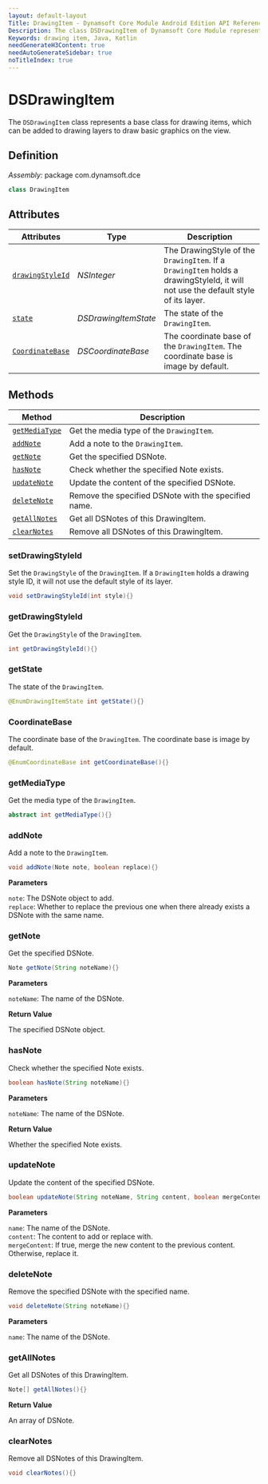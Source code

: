 ```yaml
---
layout: default-layout
Title: DrawingItem - Dynamsoft Core Module Android Edition API Reference
Description: The class DSDrawingItem of Dynamsoft Core Module represents a base class for drawing items, which can be added to drawing layers to draw basic graphics on the view.
Keywords: drawing item, Java, Kotlin
needGenerateH3Content: true
needAutoGenerateSidebar: true
noTitleIndex: true
---
```


# DSDrawingItem

The `DSDrawingItem` class represents a base class for drawing items, which can be added to drawing layers to draw basic graphics on the view.

## Definition

*Assembly:* package com.dynamsoft.dce

```java
class DrawingItem
```

## Attributes

| Attributes | Type | Description |
| ---------- | ---- | ----------- |
| [`drawingStyleId`](#drawingstyleid) | *NSInteger* | The DrawingStyle of the `DrawingItem`. If a `DrawingItem` holds a drawingStyleId, it will not use the default style of its layer. |
| [`state`](#state) | *DSDrawingItemState* | The state of the `DrawingItem`. |
| [`CoordinateBase`](#coordinatebase) | *DSCoordinateBase* | The coordinate base of the `DrawingItem`. The coordinate base is image by default. |

## Methods

| Method | Description |
|------- |-------------|
| [`getMediaType`](#getmediatype) | Get the media type of the `DrawingItem`. |
| [`addNote`](#addnote) | Add a note to the `DrawingItem`. |
| [`getNote`](#getnote) | Get the specified DSNote. |
| [`hasNote`](#hasnote) | Check whether the specified Note exists. |
| [`updateNote`](#updatenote) | Update the content of the specified DSNote. |
| [`deleteNote`](#deletenote) | Remove the specified DSNote with the specified name. |
| [`getAllNotes`](#getallnotes) | Get all DSNotes of this DrawingItem. |
| [`clearNotes`](#clearnotes) | Remove all DSNotes of this DrawingItem. |

### setDrawingStyleId

Set the `DrawingStyle` of the `DrawingItem`. If a `DrawingItem` holds a drawing style ID, it will not use the default style of its layer.

```java
void setDrawingStyleId(int style){}
```

### getDrawingStyleId

Get the `DrawingStyle` of the `DrawingItem`.

```java
int getDrawingStyleId(){}
```

### getState

The state of the `DrawingItem`.

```java
@EnumDrawingItemState int getState(){}
```

### CoordinateBase

The coordinate base of the `DrawingItem`. The coordinate base is image by default.

```java
@EnumCoordinateBase int getCoordinateBase(){}
```

### getMediaType

Get the media type of the `DrawingItem`.

```java
abstract int getMediaType(){}
```

### addNote

Add a note to the `DrawingItem`.

```java
void addNote(Note note, boolean replace){}
```

**Parameters**

`note`: The DSNote object to add.  
`replace`: Whether to replace the previous one when there already exists a DSNote with the same name.

### getNote

Get the specified DSNote.

```java
Note getNote(String noteName){}
```

**Parameters**

`noteName`: The name of the DSNote.

**Return Value**

The specified DSNote object.

### hasNote

Check whether the specified Note exists.

```java
boolean hasNote(String noteName){}
```

**Parameters**

`noteName`: The name of the DSNote.

**Return Value**

Whether the specified Note exists.

### updateNote

Update the content of the specified DSNote.

```java
boolean updateNote(String noteName, String content, boolean mergeContent){}
```

**Parameters**

`name`: The name of the DSNote.  
`content`: The content to add or replace with.  
`mergeContent`: If true, merge the new content to the previous content. Otherwise, replace it.

### deleteNote

Remove the specified DSNote with the specified name.

```java
void deleteNote(String noteName){}
```

**Parameters**

`name`: The name of the DSNote.

### getAllNotes

Get all DSNotes of this DrawingItem.

```java
Note[] getAllNotes(){}
```

**Return Value**

An array of DSNote.

### clearNotes

Remove all DSNotes of this DrawingItem.

```java
void clearNotes(){}
```
